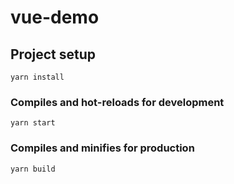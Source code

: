 # vue-demo

## Project setup
```
yarn install
```

### Compiles and hot-reloads for development
```
yarn start
```

### Compiles and minifies for production
```
yarn build
```
